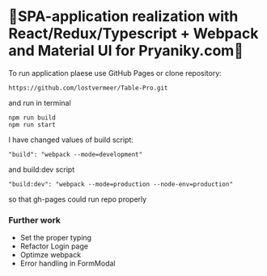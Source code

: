 # 🚀SPA-application realization with React/Redux/Typescript + Webpack and Material UI for Pryaniky.com🍪

To run application plaese use GitHub Pages
or
clone repository: 
```
https://github.com/lostvermeer/Table-Pro.git
```
and run in terminal
```
npm run build
npm run start
```

I have changed values of build script:
```
"build": "webpack --mode=development" 
```
and build:dev script
```
"build:dev": "webpack --mode=production --node-env=production" 
```
so that gh-pages could run repo properly

### Further work

- Set the proper typing 
- Refactor Login page
- Optimze webpack 
- Error handling in FormModal